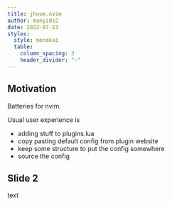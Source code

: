 ```yaml
---
title: jhoom.nvim
author: manyids2
date: 2022-07-23
styles:
  style: monokai
  table:
    column_spacing: 3
    header_divider: "-"
---
```


## Motivation

Batteries for nvim.

Usual user experience is 
- adding stuff to plugins.lua
- copy pasting default config from plugin website
- keep some structure to put the config somewhere
- source the config



## Slide 2

text

